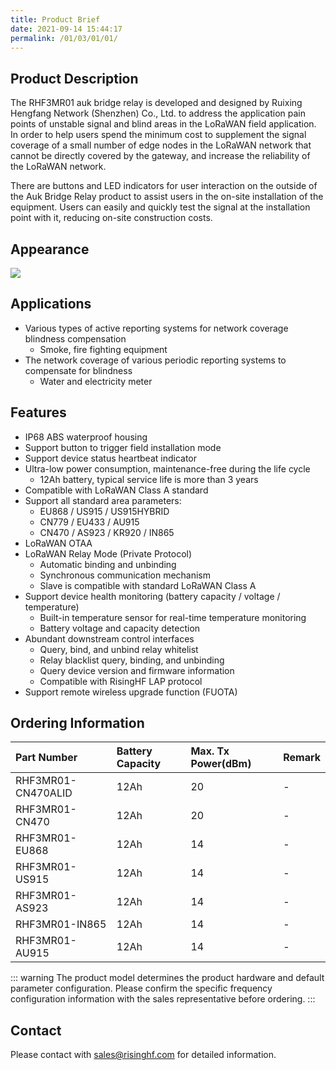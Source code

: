 ```yaml
---
title: Product Brief
date: 2021-09-14 15:44:17
permalink: /01/03/01/01/
---
```

## Product Description

The RHF3MR01 auk bridge relay is developed and designed by Ruixing Hengfang Network (Shenzhen) Co., Ltd. to address the application pain points of unstable signal and blind areas in the LoRaWAN field application. In order to help users spend the minimum cost to supplement the signal coverage of a small number of edge nodes in the LoRaWAN network that cannot be directly covered by the gateway, and increase the reliability of the LoRaWAN network.

There are buttons and LED indicators for user interaction on the outside of the Auk Bridge Relay product to assist users in the on-site installation of the equipment. Users can easily and quickly test the signal at the installation point with it, reducing on-site construction costs.

## Appearance

![](https://risinghf-wiki.oss-cn-shenzhen.aliyuncs.com/upload/img/e20089f6b52306db7874844d1553d7ca.png)

## Applications

- Various types of active reporting systems for network coverage blindness compensation
  - Smoke, fire fighting equipment
- The network coverage of various periodic reporting systems to compensate for blindness
  - Water and electricity meter

## Features

- IP68 ABS waterproof housing
- Support button to trigger field installation mode
- Support device status heartbeat indicator
- Ultra-low power consumption, maintenance-free during the life cycle
  - 12Ah battery, typical service life is more than 3 years
- Compatible with LoRaWAN Class A standard
- Support all standard area parameters:
  - EU868 / US915 / US915HYBRID
  - CN779 / EU433 / AU915
  - CN470 / AS923 / KR920 / IN865
- LoRaWAN OTAA
- LoRaWAN Relay Mode (Private Protocol)
  - Automatic binding and unbinding
  - Synchronous communication mechanism
  - Slave is compatible with standard LoRaWAN Class A
- Support device health monitoring (battery capacity / voltage / temperature)
  - Built-in temperature sensor for real-time temperature monitoring
  - Battery voltage and capacity detection
- Abundant downstream control interfaces
  - Query, bind, and unbind relay whitelist
  - Relay blacklist query, binding, and unbinding
  - Query device version and firmware information
  - Compatible with RisingHF LAP protocol
- Support remote wireless upgrade function (FUOTA)

## Ordering Information

| Part Number        | Battery Capacity | Max. Tx Power(dBm) | Remark |
| :----------------- | :--------------- | :----------------- | :----- |
| RHF3MR01-CN470ALID | 12Ah             | 20                 | -      |
| RHF3MR01-CN470     | 12Ah             | 20                 | -      |
| RHF3MR01-EU868     | 12Ah             | 14                 | -      |
| RHF3MR01-US915     | 12Ah             | 14                 | -      |
| RHF3MR01-AS923     | 12Ah             | 14                 | -      |
| RHF3MR01-IN865     | 12Ah             | 14                 | -      |
| RHF3MR01-AU915     | 12Ah             | 14                 | -      |

::: warning
The product model determines the product hardware and default parameter configuration. Please confirm the specific frequency configuration information with the sales representative before ordering.
:::

## Contact

Please contact with sales@risinghf.com for detailed information.







